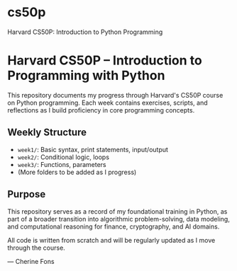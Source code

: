 # cs50p
Harvard CS50P: Introduction to Python Programming
# Harvard CS50P – Introduction to Programming with Python

This repository documents my progress through Harvard's CS50P course on Python programming. Each week contains exercises, scripts, and reflections as I build proficiency in core programming concepts.

## Weekly Structure

- `week1/`: Basic syntax, print statements, input/output
- `week2/`: Conditional logic, loops
- `week3/`: Functions, parameters
- (More folders to be added as I progress)

## Purpose

This repository serves as a record of my foundational training in Python, as part of a broader transition into algorithmic problem-solving, data modeling, and computational reasoning for finance, cryptography, and AI domains.

All code is written from scratch and will be regularly updated as I move through the course.

— Cherine Fons

